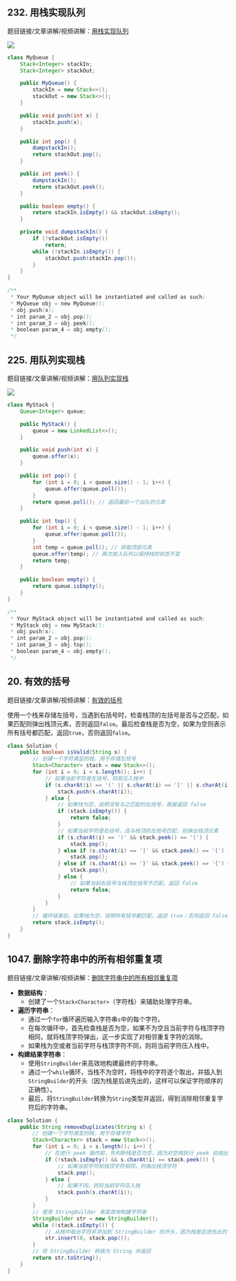 ## 232. 用栈实现队列
题目链接/文章讲解/视频讲解：[用栈实现队列](https://programmercarl.com/0232.%E7%94%A8%E6%A0%88%E5%AE%9E%E7%8E%B0%E9%98%9F%E5%88%97.html)

![](https://cdn.nlark.com/yuque/0/2024/png/32698236/1725716367144-32c4e186-c460-4dc6-a970-bd2835cefa37.png)

```java
class MyQueue {
    Stack<Integer> stackIn;
    Stack<Integer> stackOut;

    public MyQueue() {
        stackIn = new Stack<>();
        stackOut = new Stack<>();
    }

    public void push(int x) {
        stackIn.push(x);
    }

    public int pop() {
        dumpstackIn();
        return stackOut.pop();
    }

    public int peek() {
        dumpstackIn();
        return stackOut.peek();
    }

    public boolean empty() {
        return stackIn.isEmpty() && stackOut.isEmpty();
    }

    private void dumpstackIn() {
        if (!stackOut.isEmpty())
            return;
        while (!stackIn.isEmpty()) {
            stackOut.push(stackIn.pop());
        }
    }
}

/**
 * Your MyQueue object will be instantiated and called as such:
 * MyQueue obj = new MyQueue();
 * obj.push(x);
 * int param_2 = obj.pop();
 * int param_3 = obj.peek();
 * boolean param_4 = obj.empty();
 */
```

## 225. 用队列实现栈
题目链接/文章讲解/视频讲解：[用队列实现栈](https://programmercarl.com/0225.%E7%94%A8%E9%98%9F%E5%88%97%E5%AE%9E%E7%8E%B0%E6%A0%88.html)

![](https://cdn.nlark.com/yuque/0/2024/png/32698236/1725719397386-d11ee053-b09e-4ad7-93f6-1dead0608136.png)

```java
class MyStack {
    Queue<Integer> queue;

    public MyStack() {
        queue = new LinkedList<>();
    }

    public void push(int x) {
        queue.offer(x);
    }

    public int pop() {
        for (int i = 0; i < queue.size() - 1; i++) {
            queue.offer(queue.poll());
        }
        return queue.poll(); // 返回最后一个出队的元素
    }

    public int top() {
        for (int i = 0; i < queue.size() - 1; i++) {
            queue.offer(queue.poll());
        }
        int temp = queue.poll(); // 获取顶部元素
        queue.offer(temp); // 再次放入队列以保持栈的状态不变
        return temp;
    }

    public boolean empty() {
        return queue.isEmpty();
    }
}

/**
 * Your MyStack object will be instantiated and called as such:
 * MyStack obj = new MyStack();
 * obj.push(x);
 * int param_2 = obj.pop();
 * int param_3 = obj.top();
 * boolean param_4 = obj.empty();
 */
```

## 20. 有效的括号
题目链接/文章讲解/视频讲解：[有效的括号](https://programmercarl.com/0020.%E6%9C%89%E6%95%88%E7%9A%84%E6%8B%AC%E5%8F%B7.html)

使用一个栈来存储左括号，当遇到右括号时，检查栈顶的左括号是否与之匹配，如果匹配则弹出栈顶元素，否则返回`false`。最后检查栈是否为空，如果为空则表示所有括号都匹配，返回`true`，否则返回`false`。

```java
class Solution {
    public boolean isValid(String s) {
        // 创建一个字符类型的栈，用于存储左括号
        Stack<Character> stack = new Stack<>();
        for (int i = 0; i < s.length(); i++) {
            // 如果当前字符是左括号，将其压入栈中
            if (s.charAt(i) == '(' || s.charAt(i) == '[' || s.charAt(i) == '{') {
                stack.push(s.charAt(i));
            } else {
                // 如果栈为空，说明没有与之匹配的左括号，直接返回 false
                if (stack.isEmpty()) {
                    return false;
                }
                // 如果当前字符是右括号，且与栈顶的左括号匹配，则弹出栈顶元素
                if (s.charAt(i) == ')' && stack.peek() == '(') {
                    stack.pop();
                } else if (s.charAt(i) == ']' && stack.peek() == '[') {
                    stack.pop();
                } else if (s.charAt(i) == '}' && stack.peek() == '{') {
                    stack.pop();
                } else {
                    // 如果当前右括号与栈顶左括号不匹配，返回 false
                    return false;
                }
            }
        }
        // 循环结束后，如果栈为空，说明所有括号都匹配，返回 true；否则返回 false
        return stack.isEmpty();
    }
}
```

## 1047. 删除字符串中的所有相邻重复项
题目链接/文章讲解/视频讲解：[删除字符串中的所有相邻重复项](https://programmercarl.com/1047.%E5%88%A0%E9%99%A4%E5%AD%97%E7%AC%A6%E4%B8%B2%E4%B8%AD%E7%9A%84%E6%89%80%E6%9C%89%E7%9B%B8%E9%82%BB%E9%87%8D%E5%A4%8D%E9%A1%B9.html)

+ **数据结构**：
    - 创建了一个`Stack<Character>`（字符栈）来辅助处理字符串。
+ **遍历字符串**：
    - 通过一个`for`循环遍历输入字符串`s`中的每个字符。
    - 在每次循环中，首先检查栈是否为空，如果不为空且当前字符与栈顶字符相同，就将栈顶字符弹出，这一步实现了对相邻重复字符的消除。
    - 如果栈为空或者当前字符与栈顶字符不同，则将当前字符压入栈中。
+ **构建结果字符串**：
    - 使用`StringBuilder`来高效地构建最终的字符串。
    - 通过一个`while`循环，当栈不为空时，将栈中的字符逐个取出，并插入到`StringBuilder`的开头（因为栈是后进先出的，这样可以保证字符顺序的正确性）。
    - 最后，将`StringBuilder`转换为`String`类型并返回，得到消除相邻重复字符后的字符串。

```java
class Solution {
    public String removeDuplicates(String s) {
        // 创建一个字符类型的栈，用于存储字符
        Stack<Character> stack = new Stack<>();
        for (int i = 0; i < s.length(); i++) {
            // 在进行 peek 操作前，先判断栈是否为空，因为对空栈执行 peek 会抛出异常
            if (!stack.isEmpty() && s.charAt(i) == stack.peek()) {
                // 如果当前字符和栈顶字符相同，则弹出栈顶字符
                stack.pop();
            } else {
                // 如果不同，则将当前字符压入栈
                stack.push(s.charAt(i));
            }
        }
        // 使用 StringBuilder 来高效地构建字符串
        StringBuilder str = new StringBuilder();
        while (!stack.isEmpty()) {
            // 从栈中取出字符并添加到 StringBuilder 的开头，因为栈是后进先出的
            str.insert(0, stack.pop());
        }
        // 将 StringBuilder 转换为 String 并返回
        return str.toString();
    }
}
```
